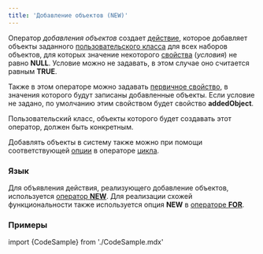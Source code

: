 ```yaml
---
title: 'Добавление объектов (NEW)'
---
```


Оператор *добавления объектов* создает [действие](Действия.md), которое добавляет объекты заданного [пользовательского класса](Пользовательские_классы.md) для всех наборов объектов, для которых значение некоторого [свойства](Свойства.md) (*условия*) не равно **NULL**. Условие можно не задавать, в этом случае оно считается равным **TRUE**.

Также в этом операторе можно задавать [первичное свойство](Первичные_свойства_DATA.md), в значения которого будут записаны добавленные объекты. Если условие не задано, по умолчанию этим свойством будет свойство **addedObject**.

Пользовательский класс, объекты которого будет создавать этот оператор, должен быть конкретным.

Добавлять объекты в систему также можно при помощи соответствующей [опции](Цикл_FOR.md#добавление-объекта) в операторе [цикла](Цикл_FOR.md).

### Язык

Для объявления действия, реализующего добавление объектов, используется [оператор **NEW**](Оператор_NEW.md). Для реализации схожей функциональности также используется опция **NEW** в [операторе **FOR**](Оператор_FOR.md).

### Примеры

import {CodeSample} from './CodeSample.mdx'

<CodeSample url="https://ru-documentation.lsfusion.org/sample?file=ActionSample&block=new"/>

<CodeSample url="https://ru-documentation.lsfusion.org/sample?file=ActionSample&block=for"/>
